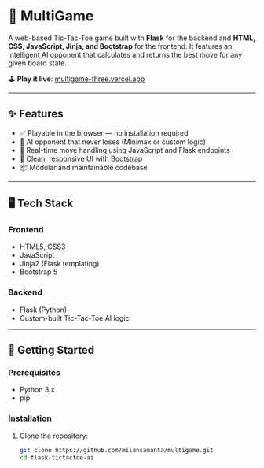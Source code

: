 # 🧠 MultiGame

A web-based Tic-Tac-Toe game built with **Flask** for the backend and **HTML, CSS, JavaScript, Jinja, and Bootstrap** for the frontend. It features an intelligent AI opponent that calculates and returns the best move for any given board state.

🕹️ **Play it live**: [multigame-three.vercel.app](https://multigame-three.vercel.app)

---

## ✨ Features

- ✅ Playable in the browser — no installation required
- 🧠 AI opponent that never loses (Minimax or custom logic)
- 🔄 Real-time move handling using JavaScript and Flask endpoints
- 🎨 Clean, responsive UI with Bootstrap
- 📦 Modular and maintainable codebase

---

## 🖥️ Tech Stack

### Frontend
- HTML5, CSS3
- JavaScript
- Jinja2 (Flask templating)
- Bootstrap 5

### Backend
- Flask (Python)
- Custom-built Tic-Tac-Toe AI logic

---

## 🚀 Getting Started

### Prerequisites
- Python 3.x
- pip

### Installation

1. Clone the repository:

   ```bash
   git clone https://github.com/milansamanta/multigame.git
   cd flask-tictactoe-ai
